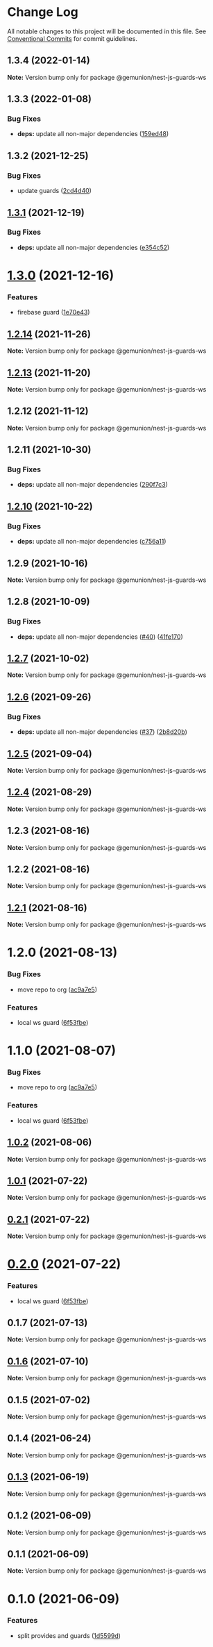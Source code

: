 # Change Log

All notable changes to this project will be documented in this file.
See [Conventional Commits](https://conventionalcommits.org) for commit guidelines.

## 1.3.4 (2022-01-14)

**Note:** Version bump only for package @gemunion/nest-js-guards-ws





## 1.3.3 (2022-01-08)


### Bug Fixes

* **deps:** update all non-major dependencies ([159ed48](https://github.com/gemunion/nestjs-packages/commit/159ed486815403ddfadd98a05ce51b6f0eadffed))





## 1.3.2 (2021-12-25)


### Bug Fixes

* update guards ([2cd4d40](https://github.com/gemunion/nestjs-packages/commit/2cd4d4017d86b34dabc398263f324db398e5a5bd))





## [1.3.1](https://github.com/gemunion/nestjs-packages/compare/@gemunion/nest-js-guards-ws@1.3.0...@gemunion/nest-js-guards-ws@1.3.1) (2021-12-19)


### Bug Fixes

* **deps:** update all non-major dependencies ([e354c52](https://github.com/gemunion/nestjs-packages/commit/e354c52df8d33b4330c39bbb25fd8d557536f628))





# [1.3.0](https://github.com/gemunion/nestjs-packages/compare/@gemunion/nest-js-guards-ws@1.2.14...@gemunion/nest-js-guards-ws@1.3.0) (2021-12-16)


### Features

* firebase guard ([1e70e43](https://github.com/gemunion/nestjs-packages/commit/1e70e43ecec6b7770f1dcf394a620c5376cdcbc2))





## [1.2.14](https://github.com/gemunion/nestjs-packages/compare/@gemunion/nest-js-guards-ws@1.2.13...@gemunion/nest-js-guards-ws@1.2.14) (2021-11-26)

**Note:** Version bump only for package @gemunion/nest-js-guards-ws





## [1.2.13](https://github.com/gemunion/nestjs-packages/compare/@gemunion/nest-js-guards-ws@1.2.12...@gemunion/nest-js-guards-ws@1.2.13) (2021-11-20)

**Note:** Version bump only for package @gemunion/nest-js-guards-ws





## 1.2.12 (2021-11-12)

**Note:** Version bump only for package @gemunion/nest-js-guards-ws





## 1.2.11 (2021-10-30)


### Bug Fixes

* **deps:** update all non-major dependencies ([290f7c3](https://github.com/gemunion/nestjs-packages/commit/290f7c3b46827d0d7675fedfd679665b4eaca65b))





## [1.2.10](https://github.com/gemunion/nestjs-packages/compare/@gemunion/nest-js-guards-ws@1.2.9...@gemunion/nest-js-guards-ws@1.2.10) (2021-10-22)


### Bug Fixes

* **deps:** update all non-major dependencies ([c756a11](https://github.com/gemunion/nestjs-packages/commit/c756a11df0d867f2918063ef0122e00a22ef5b3a))





## 1.2.9 (2021-10-16)

**Note:** Version bump only for package @gemunion/nest-js-guards-ws





## 1.2.8 (2021-10-09)


### Bug Fixes

* **deps:** update all non-major dependencies ([#40](https://github.com/gemunion/nestjs-packages/issues/40)) ([41fe170](https://github.com/gemunion/nestjs-packages/commit/41fe170143aa94bc21d1ef574796ce741d863a30))





## [1.2.7](https://github.com/gemunion/nestjs-packages/compare/@gemunion/nest-js-guards-ws@1.2.6...@gemunion/nest-js-guards-ws@1.2.7) (2021-10-02)

**Note:** Version bump only for package @gemunion/nest-js-guards-ws





## [1.2.6](https://github.com/gemunion/nestjs-packages/compare/@gemunion/nest-js-guards-ws@1.2.5...@gemunion/nest-js-guards-ws@1.2.6) (2021-09-26)


### Bug Fixes

* **deps:** update all non-major dependencies ([#37](https://github.com/gemunion/nestjs-packages/issues/37)) ([2b8d20b](https://github.com/gemunion/nestjs-packages/commit/2b8d20b4836809ebbf306299453d1671c00cdbb5))





## [1.2.5](https://github.com/gemunion/nestjs-packages/compare/@gemunion/nest-js-guards-ws@1.2.4...@gemunion/nest-js-guards-ws@1.2.5) (2021-09-04)

**Note:** Version bump only for package @gemunion/nest-js-guards-ws





## [1.2.4](https://github.com/gemunion/nestjs-packages/compare/@gemunion/nest-js-guards-ws@1.2.3...@gemunion/nest-js-guards-ws@1.2.4) (2021-08-29)

**Note:** Version bump only for package @gemunion/nest-js-guards-ws





## 1.2.3 (2021-08-16)

**Note:** Version bump only for package @gemunion/nest-js-guards-ws





## 1.2.2 (2021-08-16)

**Note:** Version bump only for package @gemunion/nest-js-guards-ws





## [1.2.1](https://github.com/gemunion/nestjs-packages/compare/@gemunion/nest-js-guards-ws@1.2.0...@gemunion/nest-js-guards-ws@1.2.1) (2021-08-16)

**Note:** Version bump only for package @gemunion/nest-js-guards-ws





# 1.2.0 (2021-08-13)


### Bug Fixes

* move repo to org ([ac9a7e5](https://github.com/gemunion/nestjs-packages/commit/ac9a7e51e47bf69ef30b19abbc67274405c13200))


### Features

* local ws guard ([6f53fbe](https://github.com/gemunion/nestjs-packages/commit/6f53fbecc5c636651a1c13f28a432342c4f13e0d))





# 1.1.0 (2021-08-07)


### Bug Fixes

* move repo to org ([ac9a7e5](https://github.com/gemunion/nestjs-packages/commit/ac9a7e51e47bf69ef30b19abbc67274405c13200))


### Features

* local ws guard ([6f53fbe](https://github.com/gemunion/nestjs-packages/commit/6f53fbecc5c636651a1c13f28a432342c4f13e0d))





## [1.0.2](https://github.com/gemunion/nestjs-packages/compare/@gemunion/nest-js-guards-ws@1.0.1...@gemunion/nest-js-guards-ws@1.0.2) (2021-08-06)

**Note:** Version bump only for package @gemunion/nest-js-guards-ws





## [1.0.1](https://github.com/gemunion/nestjs-packages/compare/@gemunion/nest-js-guards-ws@0.2.1...@gemunion/nest-js-guards-ws@1.0.1) (2021-07-22)

**Note:** Version bump only for package @gemunion/nest-js-guards-ws





## [0.2.1](https://github.com/gemunion/nestjs-packages/compare/@gemunion/nest-js-guards-ws@0.2.0...@gemunion/nest-js-guards-ws@0.2.1) (2021-07-22)

**Note:** Version bump only for package @gemunion/nest-js-guards-ws





# [0.2.0](https://github.com/gemunion/nestjs-packages/compare/@gemunion/nest-js-guards-ws@0.1.7...@gemunion/nest-js-guards-ws@0.2.0) (2021-07-22)


### Features

* local ws guard ([6f53fbe](https://github.com/gemunion/nestjs-packages/commit/6f53fbecc5c636651a1c13f28a432342c4f13e0d))





## 0.1.7 (2021-07-13)

**Note:** Version bump only for package @gemunion/nest-js-guards-ws





## [0.1.6](https://github.com/gemunion/nestjs-packages/compare/@gemunion/nest-js-guards-ws@0.1.5...@gemunion/nest-js-guards-ws@0.1.6) (2021-07-10)

**Note:** Version bump only for package @gemunion/nest-js-guards-ws





## 0.1.5 (2021-07-02)

**Note:** Version bump only for package @gemunion/nest-js-guards-ws





## 0.1.4 (2021-06-24)

**Note:** Version bump only for package @gemunion/nest-js-guards-ws





## [0.1.3](https://github.com/gemunion/nestjs-packages/compare/@gemunion/nest-js-guards-ws@0.1.2...@gemunion/nest-js-guards-ws@0.1.3) (2021-06-19)

**Note:** Version bump only for package @gemunion/nest-js-guards-ws





## 0.1.2 (2021-06-09)

**Note:** Version bump only for package @gemunion/nest-js-guards-ws





## 0.1.1 (2021-06-09)

**Note:** Version bump only for package @gemunion/nest-js-guards-ws





# 0.1.0 (2021-06-09)


### Features

* split provides and guards ([1d5599d](https://github.com/gemunion/nestjs-packages/commit/1d5599dfd2239256b6169db381f03de2931d1256))

